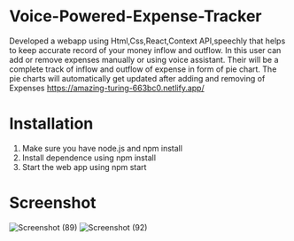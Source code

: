 # Voice-Powered-Expense-Tracker
Developed a webapp using Html,Css,React,Context API,speechly that helps to keep accurate record of your money inflow and outflow. In
this user can add or remove expenses manually or using voice assistant. Their will be a complete
track of inflow and outflow of expense in form of pie chart. The pie charts will automatically get
updated after adding and removing of Expenses
https://amazing-turing-663bc0.netlify.app/

# Installation
1. Make sure you have node.js and npm install
2. Install dependence using 
  npm install
3. Start the web app using 
  npm start

# Screenshot
![Screenshot (89)](https://user-images.githubusercontent.com/87906386/129469956-a5d2db04-77c4-4d4c-9f7c-933c1cf18bb0.png)
![Screenshot (92)](https://user-images.githubusercontent.com/87906386/129470130-57fa41f8-e63e-47db-9c12-d219f4d82009.png)


